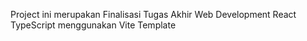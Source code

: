 Project ini merupakan Finalisasi Tugas Akhir Web Development React TypeScript menggunakan Vite Template
